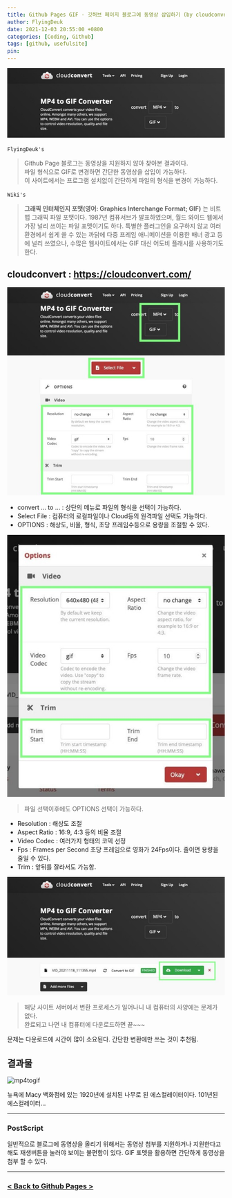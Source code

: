 ```yaml
---
title: Github Pages GIF - 깃허브 페이지 블로그에 동영상 삽입하기 (by cloudconvert)
author: FlyingDeuk
date: 2021-12-03 20:55:00 +0800
categories: [Coding, Github]
tags: [github, usefulsite]
pin:
---
```


![mp4togif](/img/living/site/mp4togif1.jpg)

`FlyingDeuk's`
> Github Page 블로그는 동영상을 지원하지 않아 찾아본 결과이다. <br>
파일 형식으로 GIF로 변경하면 간단한 동영상을 삽입이 가능하다. <br>
이 사이트에서는 프로그램 설치없이 간단하게 파일의 형식을 변경이 가능하다.

`Wiki's`
> **그래픽 인터체인지 포맷(영어: Graphics Interchange Format; GIF)** 는 비트맵 그래픽 파일 포맷이다. 1987년 컴퓨서브가 발표하였으며, 월드 와이드 웹에서 가장 널리 쓰이는 파일 포맷이기도 하다. 특별한 플러그인을 요구하지 않고 여러 환경에서 쉽게 쓸 수 있는 까닭에 다중 프레임 애니메이션을 이용한 배너 광고 등에 널리 쓰였으나, 수많은 웹사이트에서는 GIF 대신 어도비 플래시를 사용하기도 한다.

## cloudconvert : <https://cloudconvert.com/>

![mp4togif](/img/living/site/mp4togif4.jpg)

- convert ... to ... : 상단의 메뉴로 파일의 형식을 선택이 가능하다.
- Select File : 컴퓨터의 로컬파일이나 Cloud등의 원격파일 선택도 가능하다.
- OPTIONS : 해상도, 비율, 형식, 초당 프레임수등으로 용량을 조절할 수 있다.

![mp4togif](/img/living/site/mp4togif2.jpg)
> 파일 선택이후에도 OPTIONS 선택이 가능하다.

- Resolution : 해상도 조절
- Aspect Ratio : 16:9, 4:3 등의 비율 조절
- Video Codec : 여러가지 형태의 코덱 선정
- Fps : Frames per Second 초당 프레임으로 영화가 24Fps이다. 줄이면 용량을 줄일 수 있다.
- Trim : 앞뒤를 잘라서도 가능함.

![mp4togif](/img/living/site/mp4togif3.jpg)
> 해당 사이트 서버에서 변환 프로세스가 일어나니 내 컴퓨터의 사양에는 문제가 없다. <br>
완료되고 나면 내 컴퓨터에 다운로드하면 끝~~~

문제는 다운로드에 시간이 많이 소요된다. 간단한 변환에만 쓰는 것이 추천됨.

## 결과물

![mp4togif](/img/living/site/mp4togif5.gif)

뉴욕에 Macy 백화점에 있는 1920년에 설치된 나무로 된 에스컬레이터이다. 101년된 에스컬레이터...

---------

### PostScript
일반적으로 블로그에 동영상을 올리기 위해서는 동영상 첨부를 지원하거나 지원한다고 해도 재생버튼을 눌러야 보이는 불편함이 있다. GIF 포멧을 활용하면 간단하게 동영상을 첨부 할 수 있다.

----------

### [< Back to Github Pages >](/posts/Github-Page/)